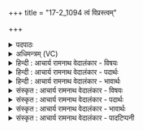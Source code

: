 +++
title = "17-2_1094 त्वं विप्रस्त्वम्"

+++
<details><summary>पदपाठः</summary>

त्व꣢म्। वि꣡प्रः꣢꣯। वि। प्रः꣣। त्व꣢म्। क꣣विः꣢। म꣡धु꣢꣯। प्र। जा꣣त꣢म्। अ꣡न्ध꣢꣯सः। म꣡दे꣢꣯षु। स꣣र्वधाः꣢। स꣣र्व। धाः꣢। अ꣣सि। १०९४।
</details>

<details><summary>अधिमन्त्रम् (VC)</summary>

- पवमानः सोमः
- असितः काश्यपो देवलो वा
- गायत्री
- षड्जः
</details>

<details><summary>हिन्दी : आचार्य रामनाथ वेदालंकार - विषयः</summary>

आगे फिर गुरु-शिष्य का विषय वर्णित है।
</details>

<details><summary>हिन्दी : आचार्य रामनाथ वेदालंकार - पदार्थः</summary>

पदार्थान्वय -  हे सोम अर्थात् ज्ञानरस के भण्डार आचार्य ! (त्वं विप्रः) आप ब्राह्मण-स्वभाववाले हो, (त्वं कविः) आप मेधावी और विद्वान् हो। आपके (अन्धसः) ज्ञानरस से (मधु प्रजातम्) मधुर ब्रह्मानन्द प्राप्त होता है। आप (मदेषु) प्रदत्त विद्यानन्दों में (सर्वधाः) सब शिष्यों के धारणकर्ता (असि) होते हो ॥२॥
</details>

<details><summary>हिन्दी : आचार्य रामनाथ वेदालंकार - भावार्थः</summary>

भावार्थ -  ज्ञान के अगाध समुद्र,ब्राह्मणवृत्ति,मेधावी,विद्वान् आचार्य से जो भौतिक और दिव्य ज्ञान तथा उस ज्ञान से उत्पन्न आनन्द प्राप्त होता है,उसके कारण वह सबका पूज्य होता है ॥२॥
</details>

<details><summary>संस्कृत : आचार्य रामनाथ वेदालंकार - विषयः</summary>

अथ पुनर्गुरुशिष्यविषयमाह।
</details>

<details><summary>संस्कृत : आचार्य रामनाथ वेदालंकार - पदार्थः</summary>

पदार्थान्वय -  हे सोम ज्ञानरसागार आचार्य ! (त्वं विप्रः) त्वं ब्राह्मणस्वभावः असि, (त्वं कविः) त्वं मेधावी विद्वांश्च असि। तव (अन्धसः) ज्ञानरसात् (मधु प्रजातम्) मधुरः ब्रह्मानन्दः प्रजायते। त्वम् (मदेषु) प्रदत्तेषु विद्यानन्देषु (सर्वधाः) सर्वेषां शिष्याणां धारकः (असि) भवसि ॥२॥
</details>

<details><summary>संस्कृत : आचार्य रामनाथ वेदालंकार - भावार्थः</summary>

भावार्थ -  ज्ञानस्यागाधसमुद्रात् ब्राह्मणवृत्तेर्मेधाविनो विदुष आचार्यात् यद् भौतिकं दिव्यं च ज्ञानं तत्कृत आनन्दश्च प्राप्यते तत्कारणात् स सर्वेषां पूज्यो भवति ॥२॥
</details>

<details><summary>संस्कृत : आचार्य रामनाथ वेदालंकार - पादटिप्पनी</summary>

टिप्पनी -   १. ऋ० ९।१८।२।
</details>